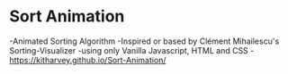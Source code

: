 # Sort Animation
-Animated Sorting Algorithm
-Inspired or based by Clément Mihailescu's Sorting-Visualizer
-using only Vanilla Javascript, HTML and CSS
-https://kitharvey.github.io/Sort-Animation/
